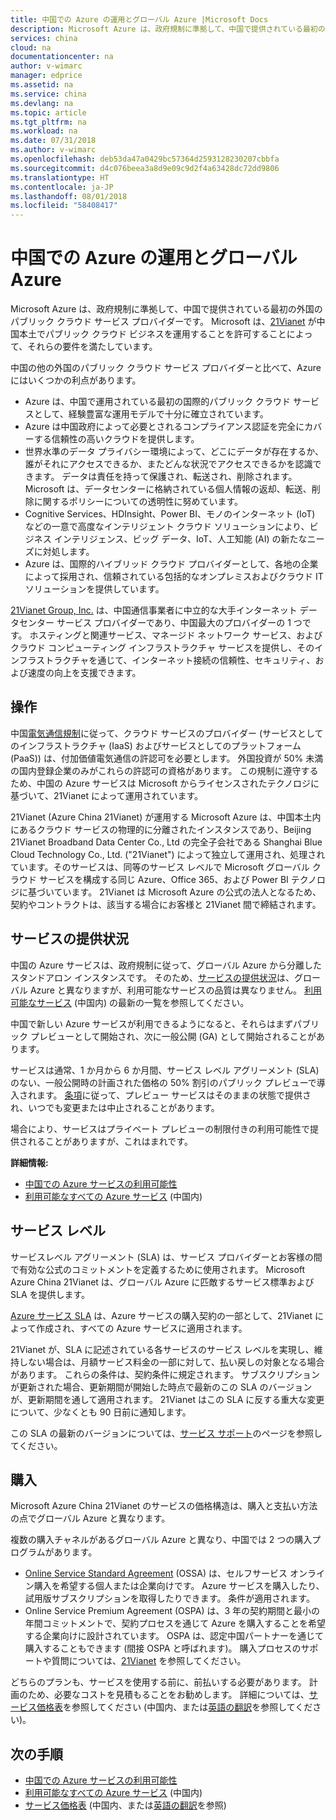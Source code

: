 ```yaml
---
title: 中国での Azure の運用とグローバル Azure |Microsoft Docs
description: Microsoft Azure は、政府規制に準拠して、中国で提供されている最初の外国のパブリック クラウド サービス プロバイダーです。 Azure China 21Vianet は、その運用モデルとサービスの提供状況において、グローバル Azure と異なり、いくつかの利点を提供します。
services: china
cloud: na
documentationcenter: na
author: v-wimarc
manager: edprice
ms.assetid: na
ms.service: china
ms.devlang: na
ms.topic: article
ms.tgt_pltfrm: na
ms.workload: na
ms.date: 07/31/2018
ms.author: v-wimarc
ms.openlocfilehash: deb53da47a0429bc57364d2593128230207cbbfa
ms.sourcegitcommit: d4c076beea3a8d9e09c9d2f4a63428dc72dd9806
ms.translationtype: HT
ms.contentlocale: ja-JP
ms.lasthandoff: 08/01/2018
ms.locfileid: "58408417"
---
```

# <a name="azure-operations-in-china-vs-global-azure"></a>中国での Azure の運用とグローバル Azure

Microsoft Azure は、政府規制に準拠して、中国で提供されている最初の外国のパブリック クラウド サービス プロバイダーです。 Microsoft は、[21Vianet](http://www.ch.21vianet.com/) が中国本土でパブリック クラウド ビジネスを運用することを許可することによって、それらの要件を満たしています。 

中国の他の外国のパブリック クラウド サービス プロバイダーと比べて、Azure にはいくつかの利点があります。
- Azure は、中国で運用されている最初の国際的パブリック クラウド サービスとして、経験豊富な運用モデルで十分に確立されています。
- Azure は中国政府によって必要とされるコンプライアンス認証を完全にカバーする信頼性の高いクラウドを提供します。
- 世界水準のデータ プライバシー環境によって、どこにデータが存在するか、誰がそれにアクセスできるか、またどんな状況でアクセスできるかを認識できます。 データは責任を持って保護され、転送され、削除されます。 Microsoft は、データセンターに格納されている個人情報の返却、転送、削除に関するポリシーについての透明性に努めています。
- Cognitive Services、HDInsight、Power BI、モノのインターネット (IoT) などの一意で高度なインテリジェント クラウド ソリューションにより、ビジネス インテリジェンス、ビッグ データ、IoT、人工知能 (AI) の新たなニーズに対処します。
- Azure は、国際的ハイブリッド クラウド プロバイダーとして、各地の企業によって採用され、信頼されている包括的なオンプレミスおよびクラウド IT ソリューションを提供しています。

[21Vianet Group, Inc.](http://www.ch.21vianet.com/) は、中国通信事業者に中立的な大手インターネット データセンター サービス プロバイダーであり、中国最大のプロバイダーの 1 つです。 ホスティングと関連サービス、マネージド ネットワーク サービス、およびクラウド コンピューティング インフラストラクチャ サービスを提供し、そのインフラストラクチャを通じて、インターネット接続の信頼性、セキュリティ、および速度の向上を支援できます。

## <a name="operations"></a>操作
中国[電気通信規制](http://www.miit.gov.cn/n1146295/n1146557/n1146619/c4860613/content.html)に従って、クラウド サービスのプロバイダー (サービスとしてのインフラストラクチャ (IaaS) およびサービスとしてのプラットフォーム (PaaS)) は、付加価値電気通信の許認可を必要とします。 外国投資が 50% 未満の国内登録企業のみがこれらの許認可の資格があります。 この規制に遵守するため、中国の Azure サービスは Microsoft からライセンスされたテクノロジに基づいて、21Vianet によって運用されています。  

21Vianet (Azure China 21Vianet) が運用する Microsoft Azure は、中国本土内にあるクラウド サービスの物理的に分離されたインスタンスであり、Beijing 21Vianet Broadband Data Center Co., Ltd の完全子会社である Shanghai Blue Cloud Technology Co., Ltd. ("21Vianet") によって独立して運用され、処理されています。そのサービスは、同等のサービス レベルで Microsoft グローバル クラウド サービスを構成する同じ Azure、Office 365、および Power BI テクノロジに基づいています。 21Vianet は Microsoft Azure の公式の法人となるため、契約やコントラクトは、該当する場合にお客様と 21Vianet 間で締結されます。

## <a name="service-availability"></a>サービスの提供状況
中国の Azure サービスは、政府規制に従って、グローバル Azure から分離したスタンドアロン インスタンスです。 そのため、[サービスの提供状況](https://www.azure.cn/home/features/products-by-region)は、グローバル Azure と異なりますが、利用可能なサービスの品質は異なりません。 [利用可能なサービス](https://www.azure.cn/home/features/what-is-azure/) (中国内) の最新の一覧を参照してください。

中国で新しい Azure サービスが利用できるようになると、それらはまずパブリック プレビューとして開始され、次に一般公開 (GA) として開始されることがあります。

サービスは通常、1 か月から 6 か月間、サービス レベル アグリーメント (SLA) のない、一般公開時の計画された価格の 50% 割引のパブリック プレビューで導入されます。 [条項](https://www.azure.cn/support/legal/subscription-agreement-en/)に従って、プレビュー サービスはそのままの状態で提供され、いつでも変更または中止されることがあります。

場合により、サービスはプライベート プレビューの制限付きの利用可能性で提供されることがありますが、これはまれです。

**詳細情報:**
- [中国での Azure サービスの利用可能性](https://www.azure.cn/home/features/products-by-region)
- [利用可能なすべての Azure サービス](https://www.azure.cn/home/features/what-is-azure/) (中国内)

## <a name="service-levels"></a>サービス レベル
サービスレベル アグリーメント (SLA) は、サービス プロバイダーとお客様の間で有効な公式のコミットメントを定義するために使用されます。 Microsoft Azure China 21Vianet は、グローバル Azure に匹敵するサービス標準および SLA を提供します。 

[Azure サービス SLA](https://www.azure.cn/support/legal/sla/) は、Azure サービスの購入契約の一部として、21Vianet によって作成され、すべての Azure サービスに適用されます。

21Vianet が、SLA に記述されている各サービスのサービス レベルを実現し、維持しない場合は、月額サービス料金の一部に対して、払い戻しの対象となる場合があります。 これらの条件は、契約条件に規定されます。 サブスクリプションが更新された場合、更新期間が開始した時点で最新のこの SLA のバージョンが、更新期間を通して適用されます。 21Vianet はこの SLA に反する重大な変更について、少なくとも 90 日前に通知します。  

この SLA の最新のバージョンについては、[サービス サポート](http://www.windowsazure.cn/support/legal/sla)のページを参照してください。

## <a name="purchasing"></a>購入
Microsoft Azure China 21Vianet のサービスの価格構造は、購入と支払い方法の点でグローバル Azure と異なります。

複数の購入チャネルがあるグローバル Azure と異なり、中国では 2 つの購入プログラムがあります。
- [Online Service Standard Agreement](https://www.azure.cn/offers/ms-mc-arz-33p-en/) (OSSA) は、セルフサービス オンライン購入を希望する個人または企業向けです。 Azure サービスを購入したり、試用版サブスクリプションを取得したりできます。 条件が適用されます。
- Online Service Premium Agreement (OSPA) は、3 年の契約期間と最小の年間コミットメントで、契約プロセスを通じて Azure を購入することを希望する企業向けに設計されています。 OSPA は、認定中国パートナーを通じて購入することもできます (間接 OSPA と呼ばれます)。 購入プロセスのサポートや質問については、[21Vianet](http://www.ch.21vianet.com/) を参照してください。

どちらのプランも、サービスを使用する前に、前払いする必要があります。 計画のため、必要なコストを見積もることをお勧めします。 詳細については、[サービス価格表](https://www.azure.cn/pricing/overview/)を参照してください (中国内、または[英語の翻訳](https://translate.google.com.hk/translate?hl=zh-CN&sl=zh-CN&tl=en&u=https%3A%2F%2Fwww.azure.cn%2Fpricing%2Foverview%2F)を参照してください)。 

## <a name="next-steps"></a>次の手順
- [中国での Azure サービスの利用可能性](https://www.azure.cn/home/features/products-by-region)
- [利用可能なすべての Azure サービス](https://www.azure.cn/home/features/what-is-azure/) (中国内)
- [サービス価格表](https://www.azure.cn/pricing/overview/) (中国内、または[英語の翻訳](https://translate.google.com.hk/translate?hl=zh-CN&sl=zh-CN&tl=en&u=https%3A%2F%2Fwww.azure.cn%2Fpricing%2Foverview%2F)を参照)
